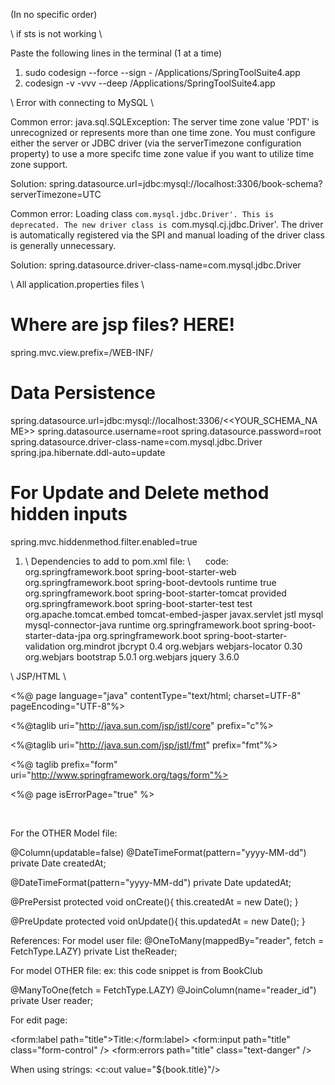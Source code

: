 (In no specific order)

\\ if sts is not working \\

Paste the following lines in the terminal
(1 at a time)

1.  sudo codesign --force --sign - /Applications/SpringToolSuite4.app
2.  codesign -v -vvv --deep /Applications/SpringToolSuite4.app

\\ Error with connecting to MySQL \\

Common error:
java.sql.SQLException: The server time zone value 'PDT' is unrecognized or represents more than one time zone. You must configure either the server or JDBC driver (via the serverTimezone configuration property) to use a more specifc time zone value if you want to utilize time zone support.

Solution: spring.datasource.url=jdbc:mysql://localhost:3306/book-schema?serverTimezone=UTC

Common error:
Loading class `com.mysql.jdbc.Driver'. This is deprecated. The new driver class is `com.mysql.cj.jdbc.Driver'. The driver is automatically registered via the SPI and manual loading of the driver class is generally unnecessary.

Solution: spring.datasource.driver-class-name=com.mysql.jdbc.Driver

\\ All application.properties files \\
# Where are jsp files? HERE!
spring.mvc.view.prefix=/WEB-INF/
# Data Persistence
spring.datasource.url=jdbc:mysql://localhost:3306/<<YOUR_SCHEMA_NAME>>
spring.datasource.username=root
spring.datasource.password=root
spring.datasource.driver-class-name=com.mysql.jdbc.Driver
spring.jpa.hibernate.ddl-auto=update
# For Update and Delete method hidden inputs
spring.mvc.hiddenmethod.filter.enabled=true

1. \\ Dependencies to add to pom.xml file: \\
        <!-- DEPENDENCIES FOR STARTING SPRING PROJECTS-->
    code:
        <dependency>
            <groupId>org.springframework.boot</groupId>
            <artifactId>spring-boot-starter-web</artifactId>
        </dependency>
        <dependency>
            <groupId>org.springframework.boot</groupId>
            <artifactId>spring-boot-devtools</artifactId>
            <scope>runtime</scope>
            <optional>true</optional>
        </dependency>
        <dependency>
            <groupId>org.springframework.boot</groupId>
            <artifactId>spring-boot-starter-tomcat</artifactId>
            <scope>provided</scope>
        </dependency>
        <dependency>
            <groupId>org.springframework.boot</groupId>
            <artifactId>spring-boot-starter-test</artifactId>
            <scope>test</scope>
        </dependency>
        <!-- DEPENDENCIES FOR DISPLAYING JSPS AND USING JSTL TAGS -->
        <dependency>
            <groupId>org.apache.tomcat.embed</groupId>
            <artifactId>tomcat-embed-jasper</artifactId>
        </dependency>
        <dependency>
            <groupId>javax.servlet</groupId>
            <artifactId>jstl</artifactId>
        </dependency>
        <!-- DEPENDENCIES FOR INTEGRATING SQL DATABASE AND USING JPA -->
        <!-- Note: Project will not run until a schema has been created and the 
            proper settings in application properties are present for 
            connecting to a database. -->
        <dependency>
            <groupId>mysql</groupId>
            <artifactId>mysql-connector-java</artifactId>
            <scope>runtime</scope>
        </dependency>
        <dependency>
            <groupId>org.springframework.boot</groupId>
            <artifactId>spring-boot-starter-data-jpa</artifactId>
        </dependency>
        <!-- DEPENDENCY FOR USING VALIDATION ANNOTATIONS -->
        <dependency>
            <groupId>org.springframework.boot</groupId>
            <artifactId>spring-boot-starter-validation</artifactId>
        </dependency>
        <!-- DEPENDENCY FOR USING BCRYPT  -->
        <dependency>
            <groupId>org.mindrot</groupId>
            <artifactId>jbcrypt</artifactId>
            <version>0.4</version>
        </dependency>
        <!-- DEPENDENCIES FOR BOOTSTRAP -->
        <dependency>
            <groupId>org.webjars</groupId>
            <artifactId>webjars-locator</artifactId>
            <version>0.30</version>
        </dependency>
        <dependency>
            <groupId>org.webjars</groupId>
            <artifactId>bootstrap</artifactId>
            <version>5.0.1</version>
        </dependency>
        <dependency>
            <groupId>org.webjars</groupId>
            <artifactId>jquery</artifactId>
            <version>3.6.0</version>
        </dependency>

 \\ JSP/HTML \\

<%@ page language="java" contentType="text/html; charset=UTF-8" pageEncoding="UTF-8"%>
<!-- c:out ; c:forEach etc. --> 
<%@taglib uri="http://java.sun.com/jsp/jstl/core" prefix="c"%>
<!-- Formatting (dates) --> 
<%@taglib uri="http://java.sun.com/jsp/jstl/fmt" prefix="fmt"%>
<!-- form:form -->
<%@ taglib prefix="form" uri="http://www.springframework.org/tags/form"%>
<!-- for rendering errors on PUT routes -->
<%@ page isErrorPage="true" %>
<!DOCTYPE html>
<html>
<head>
<meta charset="UTF-8">
<title>Title</title>
<link rel="stylesheet" href="/webjars/bootstrap/css/bootstrap.min.css">
<link rel="stylesheet" href="/css/main.css"> <!-- change to match your file/naming structure -->
<script src="/webjars/jquery/jquery.min.js"></script>
<script src="/webjars/bootstrap/js/bootstrap.min.js"></script>
</head>
<body>
   
</body>
</html>

For the OTHER Model file:

@Column(updatable=false)
@DateTimeFormat(pattern="yyyy-MM-dd")
private Date createdAt;

@DateTimeFormat(pattern="yyyy-MM-dd")
private Date updatedAt;

@PrePersist
protected void onCreate(){
    this.createdAt = new Date();
}

@PreUpdate
protected void onUpdate(){
    this.updatedAt = new Date();
}

References:
For model user file:
@OneToMany(mappedBy="reader", fetch = FetchType.LAZY)
private List<Book> theReader;

For model OTHER file: 
ex: this code snippet is from BookClub

@ManyToOne(fetch = FetchType.LAZY)
@JoinColumn(name="reader_id")
private User reader;


For edit page: <input type="hidden" name="_method" value="put" />
    <div class="form-group">
				<form:label path="title">Title:</form:label>
				<form:input path="title" class="form-control" />
				<form:errors path="title" class="text-danger" />
	</div>

When using strings: <c:out value="${book.title}"/>